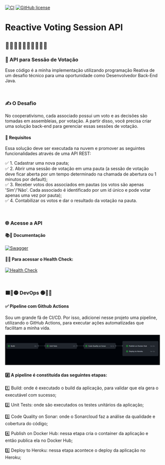 [![CI](https://github.com/gustavoteixeiradev/Reactive-Voting-Session-API/actions/workflows/devops.yml/badge.svg)](https://github.com/gustavoteixeiradev/Reactive-Voting-Session-API/actions/workflows/devops.yml)
[![GitHub license](https://img.shields.io/github/license/gustavoteixeiradev/Reactive-Voting-Session-API)](https://github.com/gustavoteixeiradev/Reactive-Voting-Session-API/blob/main/LICENSE)

# Reactive Voting Session API

## 🙋‍♂️🙋‍♀️🙋💁💁‍♂️💁‍♀️

### 🧙 API para Sessão de Votação

Esse código é a minha implementação utilizando programação Reativa de um desafio técnico para uma oportunidade como
Desenvolvedor Back-End Java.

<br>

### ✍️ O Desafio

No cooperativismo, cada associado possui um voto e as decisões são tomadas em assembleias, por votação. A partir disso,
você precisa criar uma solução back-end para gerenciar essas sessões de votação.

#### 📝 Requisitos

Essa solução deve ser executada na nuvem e promover as seguintes funcionalidades através de uma API REST:

✅ 1. Cadastrar uma nova pauta;
<br>
✅ 2. Abrir uma sessão de votação em uma pauta (a sessão de votação deve ficar aberta por um tempo determinado na chamada
de abertura ou 1 minutos por default);
<br>
✅ 3. Receber votos dos associados em pautas (os votos são apenas 'Sim'/'Não'. Cada associado é identificado por um id
único e pode votar apenas uma vez por pauta);
<br>
✅ 4. Contabilizar os votos e dar o resultado da votação na pauta.

<br>

### 🌐 Acesse a API

#### 📚🔗 Documentação

[![Swagger](https://img.shields.io/badge/Swagger-link-007396.svg)](https://reactive-voting-session-api.herokuapp.com/swagger-ui.html)

#### 💙🔗 Para acessar o Health Check:

[![Health Check](https://img.shields.io/badge/Actuator-link-007396.svg)](https://reactive-voting-session-api.herokuapp.com/actuator/health)

<br>

### 🟦🔸🟡 DevOps 🟢🔸🔶

#### ✅ Pipeline com Github Actions

Sou um grande fã de CI/CD. Por isso, adicionei nesse projeto uma pipeline, utilizando o GitHub Actions, para executar
ações automatizadas que facilitam a minha vida.

![img.png](img.png)

#### #️⃣ A pipeline é constituída das seguintes etapas:

1️⃣ Build: onde é executado o build da aplicação, para validar que ela gera o executável com sucesso;

2️⃣ Unit Tests: onde são executados os testes unitários da aplicação;

3️⃣ Code Quality on Sonar: onde o Sonarcloud faz a análise da qualidade e cobertura do código;

4️⃣ Publish on Docker Hub: nessa etapa cria o container da aplicação e então publica ela no Docker Hub;

5️⃣ Deploy to Heroku: nessa etapa acontece o deploy da aplicação no Heroku;
